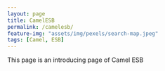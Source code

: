 ```yaml
---
layout: page
title: CamelESB
permalink: /camelesb/
feature-img: "assets/img/pexels/search-map.jpeg"
tags: [Camel, ESB]
---
```


This page is an introducing page of Camel ESB 
